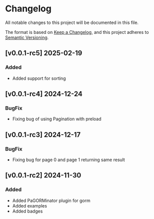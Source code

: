 # Changelog

All notable changes to this project will be documented in this file.

The format is based on [Keep a Changelog](https://keepachangelog.com/en/1.1.0/),
and this project adheres to [Semantic Versioning](https://semver.org/spec/v2.0.0.html).

## [v0.0.1-rc5] 2025-02-19

### Added

- Added support for sorting

## [v0.0.1-rc4] 2024-12-24

### BugFix

- Fixing bug of using Pagination with preload

## [v0.0.1-rc3] 2024-12-17

### BugFix

- Fixing bug for page 0 and page 1 returning same result

## [v0.0.1-rc2] 2024-11-30

### Added

- Added PaGORMinator plugin for gorm
- Added examples
- Added badges
